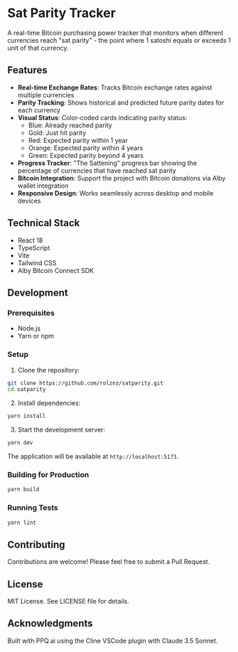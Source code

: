 # Sat Parity Tracker

A real-time Bitcoin purchasing power tracker that monitors when different currencies reach "sat parity" - the point where 1 satoshi equals or exceeds 1 unit of that currency.

## Features

- **Real-time Exchange Rates**: Tracks Bitcoin exchange rates against multiple currencies
- **Parity Tracking**: Shows historical and predicted future parity dates for each currency
- **Visual Status**: Color-coded cards indicating parity status:
  - Blue: Already reached parity
  - Gold: Just hit parity
  - Red: Expected parity within 1 year
  - Orange: Expected parity within 4 years
  - Green: Expected parity beyond 4 years
- **Progress Tracker**: "The Sattening" progress bar showing the percentage of currencies that have reached sat parity
- **Bitcoin Integration**: Support the project with Bitcoin donations via Alby wallet integration
- **Responsive Design**: Works seamlessly across desktop and mobile devices

## Technical Stack

- React 18
- TypeScript
- Vite
- Tailwind CSS
- Alby Bitcoin Connect SDK

## Development

### Prerequisites

- Node.js
- Yarn or npm

### Setup

1. Clone the repository:
```bash
git clone https://github.com/rolznz/satparity.git
cd satparity
```

2. Install dependencies:
```bash
yarn install
```

3. Start the development server:
```bash
yarn dev
```

The application will be available at `http://localhost:5173`.

### Building for Production

```bash
yarn build
```

### Running Tests

```bash
yarn lint
```

## Contributing

Contributions are welcome! Please feel free to submit a Pull Request.

## License

MIT License. See LICENSE file for details.

## Acknowledgments

Built with PPQ.ai using the Cline VSCode plugin with Claude 3.5 Sonnet.
